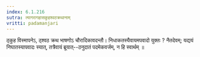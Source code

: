 ```yaml
---
index: 6.1.216
sutra: त्यागरागहासकुहश्वठक्रथानाम्
vritti: padamanjari
---
```


 ठ्कुह विस्मापनेऽ, ठ्श्वठ क्रथ भाषणोऽ चौरादिकावदन्तौ। निधाकतस्यैवायमपवादो युक्तः ? नैतदेवम्; यद्ययं निघातस्यापवादः स्यात्, तत्रैवायं ब्रूयात्--ठनुदातं पदमेकवर्जम्, न हि स्वार्थम् ॥